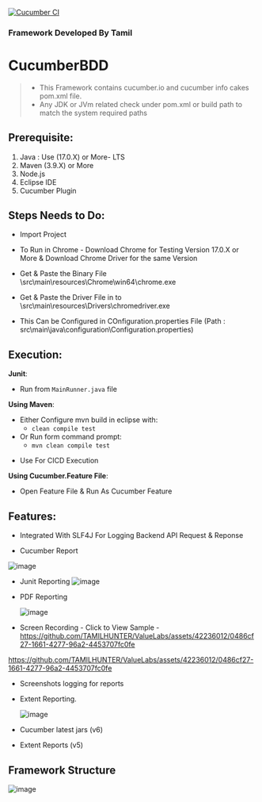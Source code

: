 [![Cucumber CI](https://github.com/Damm999/CucumberBDD/actions/workflows/CI.yml/badge.svg)](https://github.com/Damm999/CucumberBDD/actions/workflows/CI.yml)

### Framework Developed By Tamil
  
# CucumberBDD
> * This Framework contains cucumber.io and cucumber info cakes pom.xml file.
> * Any JDK or JVm related check under pom.xml or build path to match the system required paths

## Prerequisite: 

1. Java : Use (17.0.X) or More- LTS  
2. Maven (3.9.X) or More
3. Node.js
4. Eclipse IDE
5. Cucumber Plugin

## Steps Needs to Do:

* Import Project
* To Run in Chrome - Download Chrome for Testing Version 17.0.X or More & Download Chrome Driver for the same Version
* Get & Paste the Binary File \\src\\main\\resources\\Chrome\\win64\\chrome.exe
* Get & Paste the Driver File in to \\src\\main\\resources\\Drivers\\chromedriver.exe

* This Can be Configured in COnfiguration.properties File (Path : src\main\java\configuration\Configuration.properties)


## Execution: 
**Junit**:
* Run from `MainRunner.java` file
  
**Using Maven**:
* Either Configure mvn build in eclipse with:
  * `clean compile test`
* Or Run form command prompt:
  * `mvn clean compile test`

- Use For CICD Execution

**Using Cucumber.Feature File**:
* Open Feature File & Run As Cucumber Feature

## Features:

* Integrated With SLF4J For Logging Backend API Request & Reponse

* Cucumber Report

![image](https://github.com/TAMILHUNTER/ValueLabs/assets/42236012/b82fc187-ff05-495b-a199-eda1b295625a)


* Junit Reporting
![image](https://github.com/TAMILHUNTER/ValueLabs/assets/42236012/0a326afc-806f-43fe-94e6-fab49885cbfd)

* PDF Reporting

  ![image](https://github.com/TAMILHUNTER/ValueLabs/assets/42236012/9d973a52-378b-4b04-88f4-61fbd83abcde)

* Screen Recording - Click to View Sample - https://github.com/TAMILHUNTER/ValueLabs/assets/42236012/0486cf27-1661-4277-96a2-4453707fc0fe
   
https://github.com/TAMILHUNTER/ValueLabs/assets/42236012/0486cf27-1661-4277-96a2-4453707fc0fe 

* Screenshots logging for reports

* Extent Reporting.

  ![image](https://github.com/TAMILHUNTER/ValueLabs/assets/42236012/7d50e722-6b01-472c-b0bb-5bdaefac9bd8)

* Cucumber latest jars (v6)
* Extent Reports (v5)

## Framework Structure

![image](https://github.com/TAMILHUNTER/ValueLabs/assets/42236012/95aadd44-30e9-4b5b-b022-e3dcb6ee1ded)
